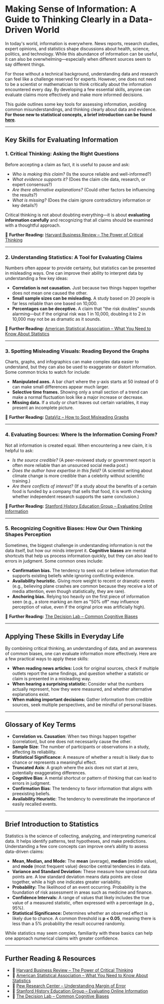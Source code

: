 # Making Sense of Information: A Guide to Thinking Clearly in a Data-Driven World  

In today's world, information is everywhere. News reports, research studies, expert opinions, and statistics shape discussions about health, science, politics, and technology. While this abundance of information can be useful, it can also be overwhelming—especially when different sources seem to say different things.  

For those without a technical background, understanding data and research can feel like a challenge reserved for experts. However, one does not need to be a scientist or mathematician to think critically about the information encountered every day. By developing a few essential skills, anyone can evaluate claims more effectively and make more informed decisions.  

This guide outlines some key tools for assessing information, avoiding common misunderstandings, and thinking clearly about data and evidence. **For those new to statistical concepts, a brief introduction can be found** [**here**](#brief-introduction-to-statistics).  

---

## Key Skills for Evaluating Information  

### 1. Critical Thinking: Asking the Right Questions  

Before accepting a claim as fact, it is useful to pause and ask:  

- *Who is making this claim?* (Is the source reliable and well-informed?)  
- *What evidence supports it?* (Does the claim cite data, research, or expert consensus?)  
- *Are there alternative explanations?* (Could other factors be influencing the results?)  
- *What is missing?* (Does the claim ignore contradictory information or key details?)  

Critical thinking is not about doubting everything—it is about **evaluating information carefully** and recognizing that all claims should be examined with a thoughtful approach.  

📖 **Further Reading:** [Harvard Business Review – The Power of Critical Thinking](https://hbr.org/2020/07/why-critical-thinking-matters-in-your-business)  

---

### 2. Understanding Statistics: A Tool for Evaluating Claims  

Numbers often appear to provide certainty, but statistics can be presented in misleading ways. One can improve their ability to interpret data by understanding a few key ideas:  

- **Correlation is not causation.** Just because two things happen together does not mean one caused the other.  
- **Small sample sizes can be misleading.** A study based on 20 people is far less reliable than one based on 10,000.  
- **Percentages can be deceptive.** A claim that "the risk doubles" sounds alarming—but if the original risk was 1 in 10,000, doubling it to 2 in 10,000 may not be as dramatic as it sounds.  

📖 **Further Reading:** [American Statistical Association – What You Need to Know About Statistics](https://www.amstat.org/)  

---

### 3. Spotting Misleading Visuals: Reading Beyond the Graphs  

Charts, graphs, and infographics can make complex data easier to understand, but they can also be used to exaggerate or distort information. Some common tricks to watch for include:  

- **Manipulated axes.** A bar chart where the y-axis starts at 50 instead of 0 can make small differences appear much larger.  
- **Selective time frames.** Showing only a small section of a trend can make a normal fluctuation look like a major increase or decrease.  
- **Missing data.** If a study or chart leaves out certain variables, it may present an incomplete picture.  

📖 **Further Reading:** [DataViz – How to Spot Misleading Graphs](https://www.data-to-viz.com/caveat.html)  

---

### 4. Evaluating Sources: Where Is the Information Coming From?  

Not all information is created equal. When encountering a new claim, it is helpful to ask:  

- *Is the source credible?* (A peer-reviewed study or government report is often more reliable than an unsourced social media post.)  
- *Does the author have expertise in this field?* (A scientist writing about climate change is more credible than a celebrity without scientific training.)  
- *Are there conflicts of interest?* (If a study about the benefits of a certain food is funded by a company that sells that food, it is worth checking whether independent research supports the same conclusion.)  

📖 **Further Reading:** [Stanford History Education Group – Evaluating Online Information](https://sheg.stanford.edu/)  

---

### 5. Recognizing Cognitive Biases: How Our Own Thinking Shapes Perception  

Sometimes, the biggest challenge in understanding information is not the data itself, but how our minds interpret it. **Cognitive biases** are mental shortcuts that help us process information quickly, but they can also lead to errors in judgment. Some common ones include:  

- **Confirmation bias.** The tendency to seek out or believe information that supports existing beliefs while ignoring conflicting evidence.  
- **Availability heuristic.** Giving more weight to recent or dramatic events (e.g., believing plane crashes are common because they receive a lot of media attention, even though statistically, they are rare).  
- **Anchoring bias.** Relying too heavily on the first piece of information seen (e.g., a store marking an item as "50% off" may influence perception of value, even if the original price was artificially high).  

📖 **Further Reading:** [The Decision Lab – Common Cognitive Biases](https://thedecisionlab.com/biases/)  

---

## Applying These Skills in Everyday Life  

By combining critical thinking, an understanding of data, and an awareness of common biases, one can evaluate information more effectively. Here are a few practical ways to apply these skills:  

- **When reading news articles:** Look for original sources, check if multiple outlets report the same findings, and question whether a statistic or claim is presented in a misleading way.  
- **When hearing a surprising statistic:** Consider what the numbers actually represent, how they were measured, and whether alternative explanations exist.  
- **When making important decisions:** Gather information from credible sources, seek multiple perspectives, and be mindful of personal biases.  

---

## Glossary of Key Terms

- **Correlation vs. Causation**: When two things happen together (correlation), but one does not necessarily cause the other.
- **Sample Size**: The number of participants or observations in a study, affecting its reliability.
- **Statistical Significance**: A measure of whether a result is likely due to chance or represents a meaningful effect.
- **Truncated Axis**: A graph where the axis does not start at zero, potentially exaggerating differences.
- **Cognitive Bias**: A mental shortcut or pattern of thinking that can lead to errors in judgment.
- **Confirmation Bias**: The tendency to favor information that aligns with preexisting beliefs.
- **Availability Heuristic**: The tendency to overestimate the importance of easily recalled events.

---

## Brief Introduction to Statistics  

Statistics is the science of collecting, analyzing, and interpreting numerical data. It helps identify patterns, test hypotheses, and make predictions. Understanding a few core concepts can improve one’s ability to assess data-driven claims:  

- **Mean, Median, and Mode:** The **mean** (average), **median** (middle value), and **mode** (most frequent value) describe central tendencies in data.  
- **Variance and Standard Deviation:** These measure how spread out data points are. A low standard deviation means data points are close together, while a high one indicates greater variability.  
- **Probability:** The likelihood of an event occurring. Probability is the foundation of risk assessment in areas such as medicine and finance.  
- **Confidence Intervals:** A range of values that likely includes the true value of a measured statistic, often expressed with a percentage (e.g., 95%).  
- **Statistical Significance:** Determines whether an observed effect is likely due to chance. A common threshold is **p < 0.05**, meaning there is less than a 5% probability the result occurred randomly.  

While statistics may seem complex, familiarity with these basics can help one approach numerical claims with greater confidence.  

---

## Further Reading & Resources  

- 📖 [Harvard Business Review – The Power of Critical Thinking](https://hbr.org/2020/07/why-critical-thinking-matters-in-your-business)  
- 📖 [American Statistical Association – What You Need to Know About Statistics](https://www.amstat.org/)  
- 📖 [Pew Research Center – Understanding Margin of Error](https://www.pewresearch.org/short-reads/2020/08/07/key-facts-about-public-opinion-polls/)  
- 📖 [Stanford History Education Group – Evaluating Online Information](https://sheg.stanford.edu/)  
- 📖 [The Decision Lab – Common Cognitive Biases](https://thedecisionlab.com/biases/)  
